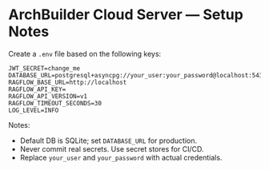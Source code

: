 # ArchBuilder Cloud Server — Setup Notes

Create a `.env` file based on the following keys:

```
JWT_SECRET=change_me
DATABASE_URL=postgresql+asyncpg://your_user:your_password@localhost:5432/archbuilder
RAGFLOW_BASE_URL=http://localhost
RAGFLOW_API_KEY=
RAGFLOW_API_VERSION=v1
RAGFLOW_TIMEOUT_SECONDS=30
LOG_LEVEL=INFO
```

Notes:
- Default DB is SQLite; set `DATABASE_URL` for production.
- Never commit real secrets. Use secret stores for CI/CD.
- Replace `your_user` and `your_password` with actual credentials.  
